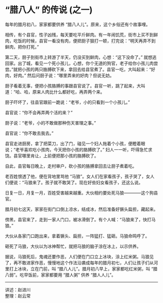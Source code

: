 # “腊八人” 的传说 (之一)

每年的腊月初八，家家都要供养 “腊八人儿”。原来，这个乡俗还有个故事哩。

相传，有个县官，性子凶残，每天要吃平斤鲜肉。有一年闹饥荒，街市上买不到鲜肉，吃饭的时候，县官一看没有肉，便把厨子狠打一顿，打完说：“明天再弄不到鲜肉，把你打死。”

第二天，厨子到街市上转游了半天，仍没买到鲜肉，心想：“这下没命了。” 就想逃回家。出了城，看见一个死小孩儿，心想，你个无道的狗官，老子给你小孩儿肉尝尝。”就把小孩的两只胳膊砍下来，拿回去给县官煮了。县官一吃，大叫起来：“好肉，好肉。” 然后问厨子说：“哪里弄来的好肉？但说无妨。

厨子看着无事，便把小孩胳膊的事跟县官说了。县官一听，跳了起来，大叫道：“哈、哈，原来人肉比什么都好吃，再弄两个来。

厨子吓坏了，往县官跟前一跪说：“老爷，小的只看到一个小孩儿。”

县官说：“你不会再弄两个活的来？”

厨子说：“老爷，小的不敢做那种伤天害理之事。”

县官说：“你不敢去我去。”

县官走进厨房，拿了把菜刀，出了门，碰见一个妇人拖着个小孩，便瞪着眼说；“老爷喜欢吃小孩肉，今天把你小孩的胳膊砍了。” 妇人一一听，吓得急忙求饶。县官哪里肯让，上前便把那小孩的胳膊砍了。

自此，县官每日晚上，走村审户，砍小孩的胳膊拿回去让厨子煮着吃。

老百姓恨透了他，便在背地里骂他 “马狼”。女人们在家看孩子，孩子哭了，女人们便说：“马狼来了。孩子就不敢哭了。现在好些妇女看孩子，还这么说。

日复一日，月复一月，百姓受害越来越重。大伙相约要处死马狼————这个狗县官。

腊月初七这天，家家在街门口倒上凉水，结成冰，然后准备好镢头扁担，藏起来。

傍黑，县官来了，走到一家人门口，被冰滑倒了。有个人喊：“马狼来了，快打马狼。”

大伙从各家门口跑出来，拿着镢头、扁担，一阵猛打、猛砸。马狼命鸣呼了。

砸死了马狼，大伙以为冰神帮忙，就把马狼的脑子涂在冰上，以示供养。

据说，马狼死后，鬼魂还要作恶，人们便在门口立上冰块，涂上红米粥。马狼见了，再不敢进家作恶，慢慢地这个作法沿袭成每年的腊月初七，人们让孩子们从河里打上冰块，立在门前，叫 “腊八人儿”。腊月初八早上，家家都吃红米粥，叫 “腊八弱”。吃早饭前，家家都要用 “腊人粥” 供养 “腊人人儿”。

---

讲述：赵进川  
整理：赵云常